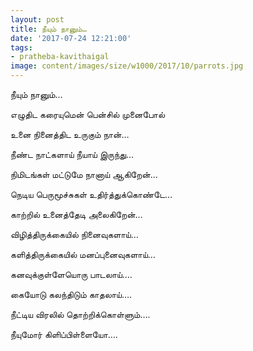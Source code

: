 ```yaml
---
layout: post
title: நீயும் நானும்…
date: '2017-07-24 12:21:00'
tags:
- pratheba-kavithaigal
image: content/images/size/w1000/2017/10/parrots.jpg
---
```


நீயும் நானும்…


எழுதிட கரையுமென் பென்சில் முனைபோல்

உனை நினைத்திட உருகும் நான்…

நீண்ட நாட்களாய் நீயாய் இருந்து…

நிமிடங்கள் மட்டுமே நானாய் ஆகிறேன்…

நெடிய பெருமூச்சுகள் உதிர்த்துக்கொண்டே…

காற்றில் உனைத்தேடி அலைகிறேன்…

விழித்திருக்கையில் நினைவுகளாய்…

களித்திருக்கையில் மனப்புனைவுகளாய்…

கனவுக்குள்ளேயொரு பாடலாய்….

கையோடு  கலந்திடும் காதலாய்….
 
நீட்டிய விரலில் தொற்றிக்கொள்ளும்….

நீயுமோர் கிளிப்பிள்ளையோ….